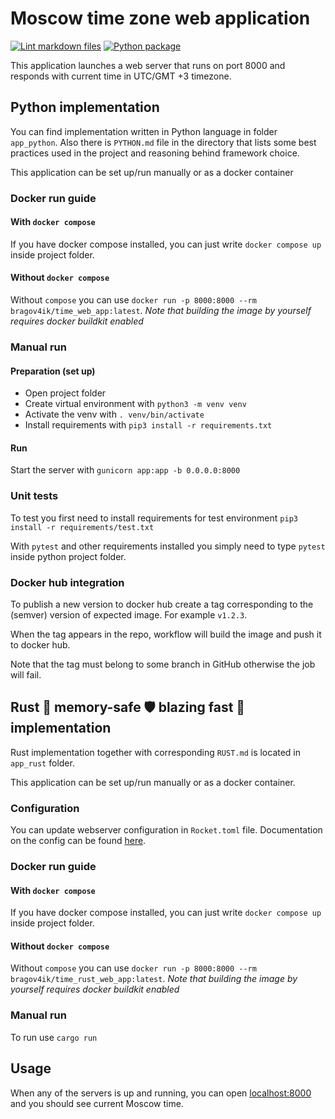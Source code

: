 # Moscow time zone web application

[![Lint markdown files](https://github.com/bragov4ik/devops/actions/workflows/markdown-lint.yml/badge.svg)](https://github.com/bragov4ik/devops/actions/workflows/markdown-lint.yml) [![Python package](https://github.com/bragov4ik/devops/actions/workflows/python-package.yml/badge.svg)](https://github.com/bragov4ik/devops/actions/workflows/python-package.yml)

This application launches a web server that runs on port 8000 and responds with current time in UTC/GMT +3 timezone.

## Python implementation

You can find implementation written in Python language in folder `app_python`. Also there is `PYTHON.md` file in the directory that lists some best practices used in the project and reasoning behind framework choice.

This application can be set up/run manually or as a docker container

### Docker run guide

#### With `docker compose`

If you have docker compose installed, you can just write `docker compose up` inside project folder.

#### Without `docker compose`

Without `compose` you can use `docker run -p 8000:8000 --rm bragov4ik/time_web_app:latest`.
*Note that building the image by yourself requires docker buildkit enabled*

### Manual run

#### Preparation (set up)

* Open project folder
* Create virtual environment with `python3 -m venv venv`
* Activate the venv with `. venv/bin/activate`
* Install requirements with `pip3 install -r requirements.txt`

#### Run

Start the server with `gunicorn app:app -b 0.0.0.0:8000`

### Unit tests

To test you first need to install requirements for test environment `pip3 install -r requirements/test.txt`

With `pytest` and other requirements installed you simply need to type `pytest` inside python project folder.

### Docker hub integration

To publish a new version to docker hub create a tag corresponding to the (semver) version of expected image. For example `v1.2.3`.

When the tag appears in the repo, workflow will build the image and push it to docker hub.

Note that the tag must belong to some branch in GitHub otherwise the job will fail.

## Rust 🦀 memory-safe 🛡️ blazing fast 🚀 implementation

Rust implementation together with corresponding `RUST.md` is located in `app_rust` folder.

This application can be set up/run manually or as a docker container.

### Configuration

You can update webserver configuration in `Rocket.toml` file. Documentation on the config can be found [here](https://rocket.rs/v0.5-rc/guide/configuration/).

### Docker run guide

#### With `docker compose`

If you have docker compose installed, you can just write `docker compose up` inside project folder.

#### Without `docker compose`

Without `compose` you can use `docker run -p 8000:8000 --rm bragov4ik/time_rust_web_app:latest`.
*Note that building the image by yourself requires docker buildkit enabled*

### Manual run

To run use `cargo run`

## Usage

When any of the servers is up and running, you can open [localhost:8000](localhost:8000) and you should see current Moscow time.
